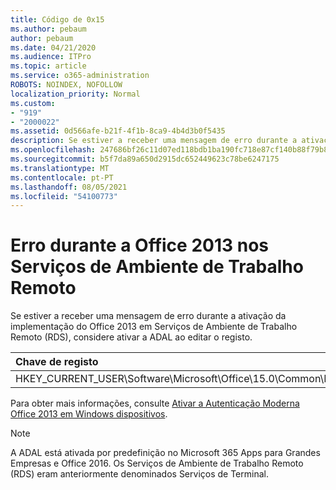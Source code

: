 ```yaml
---
title: Código de 0x15
ms.author: pebaum
author: pebaum
ms.date: 04/21/2020
ms.audience: ITPro
ms.topic: article
ms.service: o365-administration
ROBOTS: NOINDEX, NOFOLLOW
localization_priority: Normal
ms.custom:
- "919"
- "2000022"
ms.assetid: 0d566afe-b21f-4f1b-8ca9-4b4d3b0f5435
description: Se estiver a receber uma mensagem de erro durante a ativação da implementação do Office 2013 em Serviços de Ambiente de Trabalho Remoto (RDS), considere ativar a ADAL ao editar o registo.
ms.openlocfilehash: 247686bf26c11d07ed118bdb1ba190fc718e87cf140b88f79b8aa0b40c827b4d
ms.sourcegitcommit: b5f7da89a650d2915dc652449623c78be6247175
ms.translationtype: MT
ms.contentlocale: pt-PT
ms.lasthandoff: 08/05/2021
ms.locfileid: "54100773"
---
```

# <a name="error-while-activation-office-2013-on-remote-desktop-services"></a>Erro durante a Office 2013 nos Serviços de Ambiente de Trabalho Remoto

Se estiver a receber uma mensagem de erro durante a ativação da implementação do Office 2013 em Serviços de Ambiente de Trabalho Remoto (RDS), considere ativar a ADAL ao editar o registo.
  
|**Chave de registo**|**Tipo**|**Valor**|
|:-----|:-----|:-----|
|HKEY_CURRENT_USER\Software\Microsoft\Office\15.0\Common\Identity\EnableADAL  <br/> |REG_DWORD  <br/> |1  <br/> |

Para obter mais informações, consulte [Ativar a Autenticação Moderna Office 2013 em Windows dispositivos](https://docs.microsoft.com/microsoft-365/admin/security-and-compliance/enable-modern-authentication).
  
> [!NOTE]
>  A ADAL está ativada por predefinição no Microsoft 365 Apps para Grandes Empresas e Office 2016. Os Serviços de Ambiente de Trabalho Remoto (RDS) eram anteriormente denominados Serviços de Terminal.
  